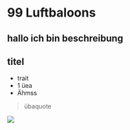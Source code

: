 # 99 Luftbaloons

## hallo ich bin beschreibung

## titel

* trait
* 1 üea
* Ähmss

> übaquote

<img src="https://external-content.duckduckgo.com/iu/?u=https%3A%2F%2Fi.ytimg.com%2Fvi%2F9Fn1NkySFDQ%2Fmaxresdefault.jpg&f=1&nofb=1"/>
